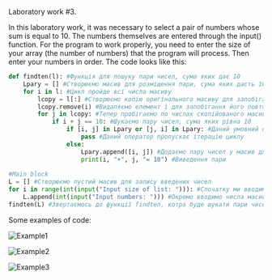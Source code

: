 Laboratory work #3.


In this laboratory work, it was necessary to select a pair of numbers whose sum is equal to 10. 
The numbers themselves are entered through the input() function.
For the program to work properly, you need to enter the size of your array (the number of numbers) that the program will process. 
Then enter your numbers in order.
The code looks like this:


```python
def findten(l): #Функція для пошуку пари чисел, сума яких дає 10
    Lpary = [] #Створюємо масив для розміщення пари, сума яких дасть 10
    for i in l: #Цикл пройде всі числа масиву
        lcopy = l[:] #Створюємо копію оригінального масиву для запобігання його зміни
        lcopy.remove(i) #Видаляємо елемент і для запобігання його повторної фіксації 
        for j in lcopy: #Тепер пробігаємо по числах скопійованого масиву
            if i + j == 10: #Шукаємо пару чисел, сума яких рівна 10
                if [i, j] in Lpary or [j, i] in Lpary: #Даний умовний оператор перевіряє наявність однакових пари
                    pass #Даний оператор пропускає ітерацію циклу
                else:
                    Lpary.append([i, j]) #Додаємо пару чисел у масив для зберігнання пар
                    print(i, "+", j, "= 10") #Виведення пари
                
#Main block
L = [] #Створюємо пустий масив для запису введених чисел
for i in range(int(input("Input size of list: "))): #Спочатку ми вводимо розмір масиву, конвертуємо у тип int і виконуємо цикл відповідно до значення розміру масиву
    L.append(int(input("Input numbers: "))) #Окремо вводимо числа масиву
findten(L) #Звертаємось до функції findten, котра буде шукати пари чисел, сума яких дає 10
```


Some examples of code:

![Example1](https://github.com/MykolaTereshchukTR-12/LearningProgLanguagePython/edit/MaiNBrancH/Laboratory%20work%203.%20Find%20sume%2010/Example1.jpg)


![Example2](https://github.com/MykolaTereshchukTR-12/LearningProgLanguagePython/edit/MaiNBrancH/Laboratory%20work%203.%20Find%20sume%2010/Example2.jpg)


![Example3](https://github.com/MykolaTereshchukTR-12/LearningProgLanguagePython/edit/MaiNBrancH/Laboratory%20work%203.%20Find%20sume%2010/Example3.jpg)
